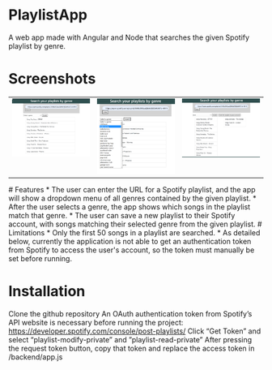 # PlaylistApp
A web app made with Angular and Node that searches the given Spotify playlist by genre.

# Screenshots
<table>
  <tr>
    <td valign="top"><img src="Docs/screenshot1.png"  /></td>
    <td valign="top"><img src="Docs/screenshot2.png"  /></td>
    <td valign="top"><img src="Docs/screenshot3.png"  /></td>

  </tr>
</table>
# Features
* The user can enter the URL for a Spotify playlist, and the app will show a dropdown menu of all genres contained by the given playlist.
* After the user selects a genre, the app shows which songs in the playlist match that genre.
* The user can save a new playlist to their Spotify account, with songs matching their selected genre from the given playlist.
# Limitations
* Only the first 50 songs in a playlist are searched.
* As detailed below, currently the application is not able to get an authentication token from Spotify to access the user's account, so the token must manually be set before running. 

# Installation
Clone the github repository
An OAuth authentication token from Spotify’s API website is necessary before running the project: https://developer.spotify.com/console/post-playlists/
Click “Get Token” and select “playlist-modify-private” and ”playlist-read-private”
After pressing the request token button, copy that token and replace the access token in /backend/app.js
